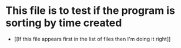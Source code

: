 # This file is to test if the program is sorting by time created
- [[If this file appears first in the list of files then
I'm doing it right]]